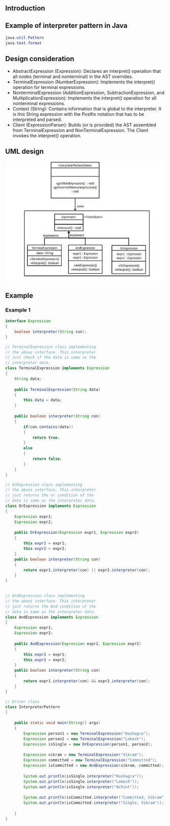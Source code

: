 ## Introduction ##

## Example of interpreter pattern in Java ##
```java
java.util.Pattern
java.text.format
```

## Design consideration ##
- AbstractExpression (Expression): Declares an interpret() operation that all nodes (terminal and nonterminal) in the AST overrides.
- TerminalExpression (NumberExpression): Implements the interpret() operation for terminal expressions.
- NonterminalExpression (AdditionExpression, SubtractionExpression, and MultiplicationExpression): Implements the interpret() operation for all nonterminal expressions.
- Context (String): Contains information that is global to the interpreter. It is this String expression with the Postfix notation that has to be interpreted and parsed.
- Client (ExpressionParser): Builds (or is provided) the AST assembled from TerminalExpression and NonTerminalExpression. The Client invokes the interpret() operation.

## UML design ##
<img src="interpreter.png" />

## Example ##
### Example 1 ###
```java
interface Expression 
{ 
    boolean interpreter(String con); 
}
```

```java
// TerminalExpression class implementing 
// the above interface. This interpreter  
// just check if the data is same as the  
// interpreter data. 
class TerminalExpression implements Expression  
{ 
    String data; 
  
    public TerminalExpression(String data) 
    { 
        this.data = data;  
    } 
  
    public boolean interpreter(String con)  
    { 
        if(con.contains(data)) 
        { 
            return true; 
        } 
        else
        { 
            return false;   
        } 
    } 
} 
```

```java
// OrExpression class implementing 
// the above interface. This interpreter  
// just returns the or condition of the  
// data is same as the interpreter data. 
class OrExpression implements Expression  
{ 
    Expression expr1; 
    Expression expr2; 
  
    public OrExpression(Expression expr1, Expression expr2)  
    { 
        this.expr1 = expr1; 
        this.expr2 = expr2; 
    } 
    public boolean interpreter(String con)  
    {         
        return expr1.interpreter(con) || expr2.interpreter(con); 
    } 
} 
```
```java
  
// AndExpression class implementing 
// the above interface. This interpreter  
// just returns the And condition of the  
// data is same as the interpreter data. 
class AndExpression implements Expression  
{ 
    Expression expr1; 
    Expression expr2; 
  
    public AndExpression(Expression expr1, Expression expr2)  
    {  
        this.expr1 = expr1; 
        this.expr2 = expr2; 
    } 
    public boolean interpreter(String con)  
    {         
        return expr1.interpreter(con) && expr2.interpreter(con); 
    } 
} 
```

``` java
// Driver class 
class InterpreterPattern 
{ 
  
    public static void main(String[] args)  
    { 
        Expression person1 = new TerminalExpression("Kushagra"); 
        Expression person2 = new TerminalExpression("Lokesh"); 
        Expression isSingle = new OrExpression(person1, person2); 
          
        Expression vikram = new TerminalExpression("Vikram"); 
        Expression committed = new TerminalExpression("Committed"); 
        Expression isCommitted = new AndExpression(vikram, committed);     
  
        System.out.println(isSingle.interpreter("Kushagra")); 
        System.out.println(isSingle.interpreter("Lokesh")); 
        System.out.println(isSingle.interpreter("Achint")); 
          
        System.out.println(isCommitted.interpreter("Committed, Vikram")); 
        System.out.println(isCommitted.interpreter("Single, Vikram")); 
  
    } 
} 
```
